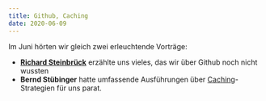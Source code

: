 ```yaml
---
title: Github, Caching
date: 2020-06-09
---
```


Im Juni hörten wir gleich zwei erleuchtende Vorträge:
* **[Richard Steinbrück](https://github.com/steinbrueckri)** erzählte uns vieles, das wir über Github noch nicht wussten
* **Bernd Stübinger** hatte umfassende Ausführungen über [Caching](https://jug-in.github.io/jug-in.talks/caching.html)-Strategien für uns parat.
